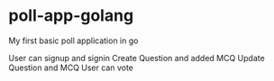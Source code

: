 # poll-app-golang
My first basic poll application in go


User can signup and signin
Create Question and added MCQ
Update Question and MCQ
User can vote
